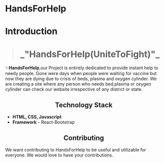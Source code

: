 # HandsForHelp
# Introduction

> <h1 align="center"> _"HandsForHelp(UniteToFight)"_ </h1>

✨**HandsForHelp**,our Project is entirely dedicated to provide instant help to needy people. Gone were days when people were waiting for vaccine but now they are dying due to crisis of beds, plasma and oxygen cylinder. We are creating a site where any person who needs bed,plasma or oxygen cylinder can check our website irrespective of any district or state.



<h2 align="center">Technology Stack</h2>

- **HTML, CSS, Javascript** 
- **Framework** - React-Bootstrap


<h2 align="center">Contributing</h2>

We want contributing to HandsForHelp to be useful and utilizable for everyone. We would love to have your contributions.



